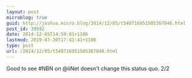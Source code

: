 ```yaml
---
layout: post
microblog: true
guid: http://joshua.micro.blog/2014/12/05/t540716951505367040.html
post_id: 39592
date: 2014-12-05T14:59:01+1100
lastmod: 2019-07-30T17:41:41+1100
type: post
url: /2014/12/05/t540716951505367040.html
---
```

Good to see #NBN on @iiNet doesn't change this status quo. 2/2
